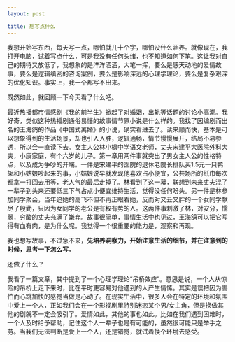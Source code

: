 ```yaml
---
layout: post

title: 想写点什么
---
```


我想开始写东西，每天写一点，哪怕就几十个字，哪怕没什么涵养。就像现在，我打开电脑，试着写点什么，可是我没有任何头绪，也不知道如何下笔。这让我对自己的期待又放低了，我想象的是洋洋洒洒，大笔一挥，要么是感天动地的爱情故事，要么是逻辑缜密的咨询案例，要么是影响深远的心理学理论，要么是复杂艰深的优化知识。事实上，我一个都写不出来。

既然如此，就回顾一下今天看了什么吧。

最近热播都市情感剧《我的前半生》掀起了对婚姻，出轨等话题的讨论小高潮。我好奇，类似这种热播剧通俗易懂的故事情节原小说是什么样的。我找了因编剧而出名的王海鸽的作品《中国式离婚》的小说，确实看进去了。读来顺而快，基本是可以想象得到的生活场景，却也引人入胜，逻辑通畅，情节慢慢展开，结局不易参透，所以会一直读下去。女主人公林小枫中学语文老师，丈夫宋建平大医院外科大夫，小康家庭，有个六岁的儿子。第一章用两件事就突出了男女主人公的性格特点，以及成为争吵的开端。一件是宋建平的医院的退休老院长排队买1.5元一只鸭架和小姑娘吵起来的事，小姑娘说早就发现他喜欢占小便宜，公共场所的纸巾每次都拿一打回去用等，老人气的最后走掉了。林看到了这一幕，联想到未来丈夫混了一辈子到头来还要低三下气占点小便宜维持生活，觉得没任何盼头。另一件是林参加同学聚会，当年追她的高飞不但不再正眼看她，反而对又丑又胖的一个女同学献尽了殷勤，只因为女同学的老公是有权有势的人。这两件事刺激了林，对安分，懦弱，穷酸的丈夫充满了嫌弃。故事很简单，事情生活中也见过，王海鸽可以把它写得有血有肉，是为什么呢。我觉得一个很重要的能力是，观察和再现。

我也想写故事，不过急不来，**先培养洞察力，开始注意生活的细节，并在注意到的时候，思考一下怎么写。**

还做了什么？

我看了一篇文章，其中提到了一个心理学理论“吊桥效应”。意思是说，一个人从惊险的吊桥上走下来时，比在平时更容易对他遇到的人产生情愫。其实是误把因为害怕而心跳加快的感觉当做是心动了。在现实生活中，很多人会在特定的环境和氛围中爱上一个人，正如我们会在一个影视剧里特别迷恋某个男/女主角，但是换做其他的剧就不一定会吸引了。爱情如此，其他的事也如此。比如在我们遇到困难时，一个人及时给予帮助，记住这个人一辈子也是有可能的，虽然很可能只是举手之劳。当我们无法判断是爱上一个人，还是错觉，就试着换个环境去感受。










